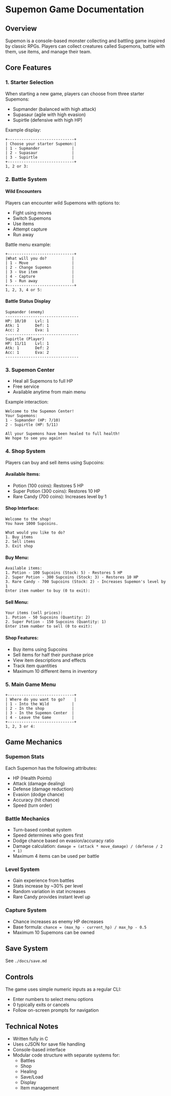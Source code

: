 # Supemon Game Documentation

## Overview

Supemon is a console-based monster collecting and battling game inspired by classic RPGs. Players can collect creatures called Supemons, battle with them, use items, and manage their team.

## Core Features

### 1. Starter Selection
When starting a new game, players can choose from three starter Supemons:
- Supmander (balanced with high attack)
- Supasaur (agile with high evasion)
- Supirtle (defensive with high HP)

Example display:
```
+-----------------------------+
| Choose your starter Supemon:|
| 1 - Supmander              |
| 2 - Supasaur               |
| 3 - Supirtle               |
+-----------------------------+
1, 2 or 3:
```

### 2. Battle System

#### Wild Encounters
Players can encounter wild Supemons with options to:
- Fight using moves
- Switch Supemons
- Use items
- Attempt capture
- Run away

Battle menu example:
```
+-----------------------------+
|What will you do?           |
| 1 - Move                   |
| 2 - Change Supemon         |
| 3 - Use item               |
| 4 - Capture                |
| 5 - Run away               |
+-----------------------------+
1, 2, 3, 4 or 5:
```

#### Battle Status Display
```
Supmander (enemy)
--------------------------------
HP: 10/10    Lvl: 1
Atk: 1       Def: 1
Acc: 2       Eva: 1
--------------------------------
Supirtle (Player)
HP: 11/11    Lvl: 1
Atk: 1       Def: 2
Acc: 1       Eva: 2
--------------------------------
```

### 3. Supemon Center
- Heal all Supemons to full HP
- Free service
- Available anytime from main menu

Example interaction:
```
Welcome to the Supemon Center!
Your Supemons:
1 - Supmander (HP: 7/10)
2 - Supirtle (HP: 5/11)

All your Supemons have been healed to full health!
We hope to see you again!
```

### 4. Shop System
Players can buy and sell items using Supcoins:

#### Available Items:
- Potion (100 coins): Restores 5 HP
- Super Potion (300 coins): Restores 10 HP
- Rare Candy (700 coins): Increases level by 1

#### Shop Interface:
```
Welcome to the shop!
You have 1000 Supcoins.

What would you like to do?
1. Buy items
2. Sell items
3. Exit shop
```

#### Buy Menu:
```
Available items:
1. Potion - 100 Supcoins (Stock: 5) - Restores 5 HP
2. Super Potion - 300 Supcoins (Stock: 3) - Restores 10 HP
3. Rare Candy - 700 Supcoins (Stock: 2) - Increases Supemon's level by 1
Enter item number to buy (0 to exit):
```

#### Sell Menu:
```
Your items (sell prices):
1. Potion - 50 Supcoins (Quantity: 2)
2. Super Potion - 150 Supcoins (Quantity: 1)
Enter item number to sell (0 to exit):
```

#### Shop Features:
- Buy items using Supcoins
- Sell items for half their purchase price
- View item descriptions and effects
- Track item quantities
- Maximum 10 different items in inventory

### 5. Main Game Menu
```
+-----------------------------+
| Where do you want to go?    |
| 1 - Into the Wild          |
| 2 - In the shop            |
| 3 - In the Supemon Center  |
| 4 - Leave the Game         |
+-----------------------------+
1, 2, 3 or 4:
```

## Game Mechanics

### Supemon Stats
Each Supemon has the following attributes:
- HP (Health Points)
- Attack (damage dealing)
- Defense (damage reduction)
- Evasion (dodge chance)
- Accuracy (hit chance)
- Speed (turn order)

### Battle Mechanics
- Turn-based combat system
- Speed determines who goes first
- Dodge chance based on evasion/accuracy ratio
- Damage calculation: `damage = (attack * move_damage) / (defense / 2 + 1)`
- Maximum 4 items can be used per battle

### Level System
- Gain experience from battles
- Stats increase by ~30% per level
- Random variation in stat increases
- Rare Candy provides instant level up

### Capture System
- Chance increases as enemy HP decreases
- Base formula: `chance = (max_hp - current_hp) / max_hp - 0.5`
- Maximum 10 Supemons can be owned

## Save System
See `./docs/save.md`

## Controls 
The game uses simple numeric inputs as a regular CLI:
- Enter numbers to select menu options
- 0 typically exits or cancels
- Follow on-screen prompts for navigation

## Technical Notes
- Written fully in C
- Uses cJSON for save file handling
- Console-based interface
- Modular code structure with separate systems for:
  - Battles
  - Shop
  - Healing
  - Save/Load
  - Display
  - Item management 